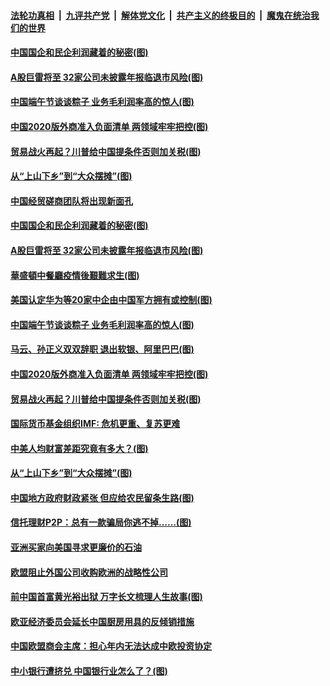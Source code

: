 

####  [法轮功真相](../../../../basic/blob/master/README.md?t=06261531) &nbsp;|&nbsp; [九评共产党](../../../../9ping.md/blob/master/README.md?t=06261531) &nbsp;|&nbsp; [解体党文化](../../../../jtdwh.md/blob/master/README.md?t=06261531)  &nbsp;|&nbsp; [共产主义的终极目的](../../../../gczydzjmd.md/blob/master/README.md?t=06261531) &nbsp;|&nbsp; [魔鬼在统治我们的世界](../../../../mgztzwmdsj.md/blob/master/README.md?t=06261531) 

#### [中国国企和民企利润藏着的秘密(图)](../pages/p5/937711.md?t=06261531) 

#### [A股巨雷将至 32家公司未披露年报临退市风险(图)](../pages/p5/937727.md?t=06261531) 

#### [中国端午节谈谈粽子 业务毛利润率高的惊人(图)](../pages/p5/937695.md?t=06261531) 

#### [中国2020版外商准入负面清单 两领域牢牢把控(图)](../pages/p5/937687.md?t=06261531) 

#### [贸易战火再起？川普给中国提条件否则加关税(图)](../pages/p5/937682.md?t=06261531) 

#### [从“上山下乡”到“大众摆摊”(图)](../pages/p5/937620.md?t=06261531) 

#### [中国经贸磋商团队将出现新面孔](../pages/p5/937736.md?t=06261531) 

#### [中国国企和民企利润藏着的秘密(图)](../pages/p5/937711.md?t=06261531) 

#### [A股巨雷将至 32家公司未披露年报临退市风险(图)](../pages/p5/937727.md?t=06261531) 

#### [華盛頓中餐廳疫情後艱難求生(图)](../pages/p5/937726.md?t=06261531) 

#### [美国认定华为等20家中企由中国军方拥有或控制(图)](../pages/p5/937724.md?t=06261531) 

#### [中国端午节谈谈粽子 业务毛利润率高的惊人(图)](../pages/p5/937695.md?t=06261531) 

#### [马云、孙正义双双辞职 退出软银、阿里巴巴(图)](../pages/p5/937690.md?t=06261531) 

#### [中国2020版外商准入负面清单 两领域牢牢把控(图)](../pages/p5/937687.md?t=06261531) 

#### [贸易战火再起？川普给中国提条件否则加关税(图)](../pages/p5/937682.md?t=06261531) 

#### [国际货币基金组织IMF: 危机更重、复苏更难](../pages/p5/937676.md?t=06261531) 

#### [中美人均财富差距究竟有多大？(图)](../pages/p5/937633.md?t=06261531) 

#### [从“上山下乡”到“大众摆摊”(图)](../pages/p5/937620.md?t=06261531) 

#### [中国地方政府财政紧张 但应给农民留条生路(图)](../pages/p5/937593.md?t=06261531) 

#### [信托理财P2P：总有一款骗局你逃不掉……(图)](../pages/p5/937618.md?t=06261531) 

#### [亚洲买家向美国寻求更廉价的石油](../pages/p5/937608.md?t=06261531) 

#### [欧盟阻止外国公司收购欧洲的战略性公司](../pages/p5/937606.md?t=06261531) 

#### [前中国首富黄光裕出狱 万字长文梳理人生故事(图)](../pages/p5/937586.md?t=06261531) 

#### [欧亚经济委员会延长中国厨房用具的反倾销措施](../pages/p5/937582.md?t=06261531) 

#### [中国欧盟商会主席：担心年内无法达成中欧投资协定](../pages/p5/937575.md?t=06261531) 

#### [中小银行遭挤兑 中国银行业怎么了？(图)](../pages/p5/937574.md?t=06261531) 

